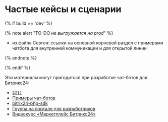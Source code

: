# Частые кейсы и сценарии

{% if build == 'dev' %}

{% note alert "TO-DO _не выгружается на prod_" %}

- из файла Сергея: ссылки на основной корневой раздел с примерами чатбота для внутренней коммуникации и для открытой линии

{% endnote %}

{% endif %}

Эти материалы могут пригодиться при разработке чат-ботов для Битрикс24:

- [{#T}](../../tutorials/chat-bots/index.md)
- [Примеры чат-ботов](https://github.com/bitrix24com/bots)
- [bitrix24-php-sdk](https://github.com/mesilov/bitrix24-php-sdk)
- [Группа на портале для разработчиков](https://dev.bitrix24.ru/workgroups/group/32/)
- [Видеокурс «Маркетплейс Битрикс24»](http://academy.1c-bitrix.ru/education/index.php?COURSE_ID=88)